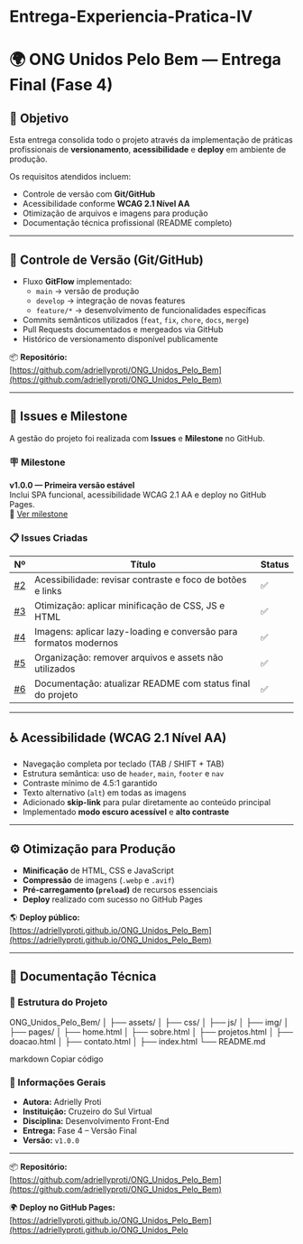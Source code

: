 # Entrega-Experiencia-Pratica-IV

# 🌍 ONG Unidos Pelo Bem — Entrega Final (Fase 4)

## 🎯 Objetivo
Esta entrega consolida todo o projeto através da implementação de práticas profissionais de **versionamento**, **acessibilidade** e **deploy** em ambiente de produção.

Os requisitos atendidos incluem:
- Controle de versão com **Git/GitHub**  
- Acessibilidade conforme **WCAG 2.1 Nível AA**  
- Otimização de arquivos e imagens para produção  
- Documentação técnica profissional (README completo)

---

## 🧭 Controle de Versão (Git/GitHub)

- Fluxo **GitFlow** implementado:
  - `main` → versão de produção  
  - `develop` → integração de novas features  
  - `feature/*` → desenvolvimento de funcionalidades específicas  
- Commits semânticos utilizados (`feat`, `fix`, `chore`, `docs`, `merge`)
- Pull Requests documentados e mergeados via GitHub
- Histórico de versionamento disponível publicamente

📦 **Repositório:**  
[https://github.com/adriellyproti/ONG_Unidos_Pelo_Bem](https://github.com/adriellyproti/ONG_Unidos_Pelo_Bem)

---

## 🧩 Issues e Milestone

A gestão do projeto foi realizada com **Issues** e **Milestone** no GitHub.

### 🪧 Milestone
**v1.0.0 — Primeira versão estável**  
Inclui SPA funcional, acessibilidade WCAG 2.1 AA e deploy no GitHub Pages.  
🔗 [Ver milestone](https://github.com/adriellyproti/ONG_Unidos_Pelo_Bem/milestone/1)

### 📋 Issues Criadas
| Nº | Título | Status |
|----|---------|--------|
| [#2](https://github.com/adriellyproti/ONG_Unidos_Pelo_Bem/issues/2) | Acessibilidade: revisar contraste e foco de botões e links | ✅ |
| [#3](https://github.com/adriellyproti/ONG_Unidos_Pelo_Bem/issues/3) | Otimização: aplicar minificação de CSS, JS e HTML | ✅ |
| [#4](https://github.com/adriellyproti/ONG_Unidos_Pelo_Bem/issues/4) | Imagens: aplicar lazy-loading e conversão para formatos modernos | ✅ |
| [#5](https://github.com/adriellyproti/ONG_Unidos_Pelo_Bem/issues/5) | Organização: remover arquivos e assets não utilizados | ✅ |
| [#6](https://github.com/adriellyproti/ONG_Unidos_Pelo_Bem/issues/6) | Documentação: atualizar README com status final do projeto | ✅ |

---

## ♿ Acessibilidade (WCAG 2.1 Nível AA)

- Navegação completa por teclado (TAB / SHIFT + TAB)  
- Estrutura semântica: uso de `header`, `main`, `footer` e `nav`  
- Contraste mínimo de 4.5:1 garantido  
- Texto alternativo (`alt`) em todas as imagens  
- Adicionado **skip-link** para pular diretamente ao conteúdo principal  
- Implementado **modo escuro acessível** e **alto contraste**

---

## ⚙️ Otimização para Produção

- **Minificação** de HTML, CSS e JavaScript  
- **Compressão** de imagens (`.webp` e `.avif`)  
- **Pré-carregamento (`preload`)** de recursos essenciais  
- **Deploy** realizado com sucesso no GitHub Pages

🌎 **Deploy público:**  
[https://adriellyproti.github.io/ONG_Unidos_Pelo_Bem](https://adriellyproti.github.io/ONG_Unidos_Pelo_Bem)

---

## 🧾 Documentação Técnica

### 📁 Estrutura do Projeto
ONG_Unidos_Pelo_Bem/
│
├── assets/
│ ├── css/
│ ├── js/
│ ├── img/
│
├── pages/
│ ├── home.html
│ ├── sobre.html
│ ├── projetos.html
│ ├── doacao.html
│ ├── contato.html
│
├── index.html
└── README.md

markdown
Copiar código

### 🪪 Informações Gerais
- **Autora:** Adrielly Proti  
- **Instituição:** Cruzeiro do Sul Virtual  
- **Disciplina:** Desenvolvimento Front-End  
- **Entrega:** Fase 4 – Versão Final  
- **Versão:** `v1.0.0`

---

📦 **Repositório:**  
[https://github.com/adriellyproti/ONG_Unidos_Pelo_Bem](https://github.com/adriellyproti/ONG_Unidos_Pelo_Bem)

🌍 **Deploy no GitHub Pages:**  
[https://adriellyproti.github.io/ONG_Unidos_Pelo_Bem](https://adriellyproti.github.io/ONG_Unidos_Pelo
